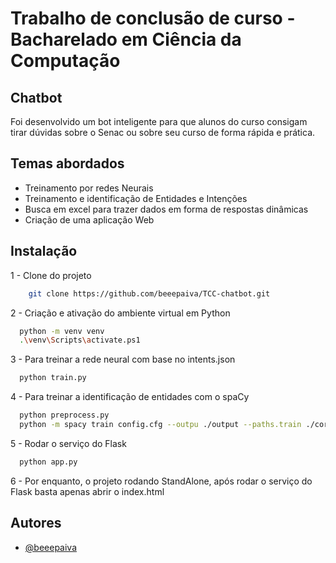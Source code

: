
# Trabalho de conclusão de curso - Bacharelado em Ciência da Computação
## Chatbot

Foi desenvolvido um bot inteligente para que alunos do curso consigam tirar dúvidas sobre o Senac ou sobre seu curso
de forma rápida e prática.



## Temas abordados

- Treinamento por redes Neurais
- Treinamento e identificação de Entidades e Intenções 
- Busca em excel para trazer dados em forma de respostas dinâmicas
- Criação de uma aplicação Web


## Instalação

1 - Clone do projeto 
```bash
    git clone https://github.com/beeepaiva/TCC-chatbot.git
```

2 - Criação e ativação do ambiente virtual em Python
```bash
  python -m venv venv
  .\venv\Scripts\activate.ps1
```
    
3 - Para treinar a rede neural com base no intents.json
```bash
  python train.py
```

4 - Para treinar a identificação de entidades com o spaCy
```bash
  python preprocess.py
  python -m spacy train config.cfg --outpu ./output --paths.train ./corpus/train.spacy --paths.dev ./corpus/dev.spacy
```

5 - Rodar o serviço do Flask
```bash
  python app.py
```

6 - Por enquanto, o projeto rodando StandAlone, após rodar o serviço do Flask basta apenas abrir o index.html
## Autores

- [@beeepaiva](https://www.github.com/beeepaiva)

